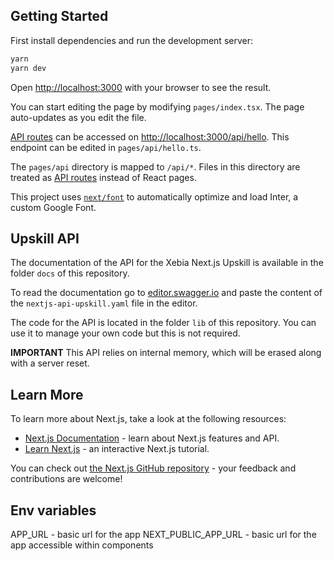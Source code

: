 ## Getting Started

First install dependencies and run the development server:

```bash
yarn
yarn dev
```

Open [http://localhost:3000](http://localhost:3000) with your browser to see the result.

You can start editing the page by modifying `pages/index.tsx`. The page auto-updates as you edit the file.

[API routes](https://nextjs.org/docs/api-routes/introduction) can be accessed on [http://localhost:3000/api/hello](http://localhost:3000/api/hello). This endpoint can be edited in `pages/api/hello.ts`.

The `pages/api` directory is mapped to `/api/*`. Files in this directory are treated as [API routes](https://nextjs.org/docs/api-routes/introduction) instead of React pages.

This project uses [`next/font`](https://nextjs.org/docs/basic-features/font-optimization) to automatically optimize and load Inter, a custom Google Font.

## Upskill API

The documentation of the API for the Xebia Next.js Upskill is available in the folder `docs` of this repository.

To read the documentation go to [editor.swagger.io](https://editor.swagger.io) and paste the content of the `nextjs-api-upskill.yaml` file in the editor.

The code for the API is located in the folder `lib` of this repository. You can use it to manage your own code but this is not required.

**IMPORTANT** This API relies on internal memory, which will be erased along with a server reset.

## Learn More

To learn more about Next.js, take a look at the following resources:

- [Next.js Documentation](https://nextjs.org/docs) - learn about Next.js features and API.
- [Learn Next.js](https://nextjs.org/learn) - an interactive Next.js tutorial.

You can check out [the Next.js GitHub repository](https://github.com/vercel/next.js/) - your feedback and contributions are welcome!

## Env variables

APP_URL - basic url for the app
NEXT_PUBLIC_APP_URL - basic url for the app accessible within components